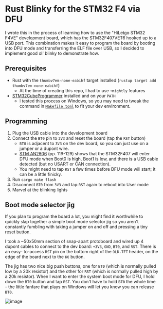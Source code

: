 # Rust Blinky for the STM32 F4 via DFU
I wrote this in the process of learning how to use the "HiLetgo STM32 F4VE"
development board, which has the STM32F407VET6 hooked up to a USB port. This
combination makes it easy to program the board by booting into DFU mode and
transferring the ELF file over USB, so I decided to implement good ol' blinky
to demonstrate how.

## Prerequisites
- Rust with the `thumbv7em-none-eabihf` target installed (`rustup target add thumbv7em-none-eabihf`)
  - At the time of creating this repo, I had to use `+nightly` features
- [STM32CubeProgrammer](https://www.st.com/en/development-tools/stm32cubeprog.html)
installed and on your `PATH`
  - I tested this process on Windows, so you may need to tweak the command in 
  [`Makefile.toml`](./Makefile.toml) to fit your dev environment.

## Programming
1. Plug the USB cable into the development board
2. Connect the `BT0` pin to `3V3` and reset the board (tap the `RST`
   button)
   - `BT0` is adjacent to `3V3` on the dev board, so you can just use on a 
     jumper or a dupont wire.
   - [STM AN2606](https://www.st.com/resource/en/application_note/cd00167594-stm32-microcontroller-system-memory-boot-mode-stmicroelectronics.pdf)
     (pp. 119-129) shows that the STM32F407 will enter DFU mode when Boot0
     is high, Boot1 is low, and there is a USB cable detected (but no USART or
     CAN connection).
   - You might need to tap `RST` a few times before DFU mode will start; it can
     be a little finicky.
3. Run `cargo make flash`
4. Disconnect `BT0` from `3V3` and tap `RST` again to reboot into User mode
5. Marvel at the blinking lights

## Boot mode selector jig
If you plan to program the board a lot, you might find it worthwhile to
quickly slap together a simple boot mode selector jig so you aren't constantly
fumbling with taking a jumper on and off and pressing a tiny reset button.

I took a ~50x50mm section of snap-apart protoboard and wired up 4 dupont cables 
to connect to the dev board: `+3V3`, `GND`, `BT0`, and `RST`. There is an easy-
to-access `RST` pin on the bottom right of the `OLD-TFT` header, on the edge
of the board next to the `K0` button. 

The jig has two nice big push buttons, one for `BT0` (which is normally pulled
low by a 20k resistor) and the other for `RST` (which is normally pulled high by 
a 20k resistor). When I want to enter the system boot mode for DFU, I hold down 
the `BT0` button and tap `RST`. You don't have to hold `BT0` the whole time - 
the little fanfare that plays on Windows will let you know you can release `BT0`.

![image](https://user-images.githubusercontent.com/89292/141735106-89fba294-0c1d-4723-a7b8-bad572e9442c.png)


